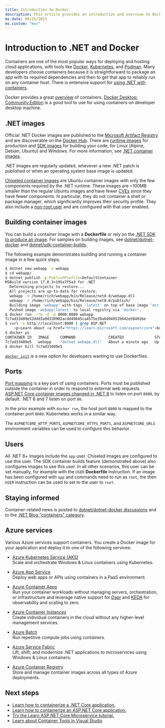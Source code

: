 ```yaml
---
title: Introduction to Docker
description: This article provides an introduction and overview to Docker in the context of a .NET application.
ms.date: 09/25/2023
ms.custom: "mvc"
---
```


# Introduction to .NET and Docker

Containers are one of the most popular ways for deploying and hosting cloud applications, with tools like [Docker](https://www.docker.com/), [Kubernetes](https://kubernetes.io/), and [Podman](https://podman.io/). Many developers choose containers because it is straightforward to package an app with its required dependencies and then to get that app to reliably run on any container host. There is entensive support for [using .NET with containers](https://devblogs.microsoft.com/dotnet/category/containers/).

Docker provides a great [overview](https://docs.docker.com/engine/docker-overview/) of containers. [Docker Desktop: Community Edition](https://www.docker.com/products/docker-desktop) is a good tool to use for using containers on developer desktop machine.

## .NET images

Official .NET Docker images are published to the [Microsoft Artifact Registry](https://mcr.microsoft.com/) and are discoverable on the [Docker Hub](https://hub.docker.com/_/microsoft-dotnet/). There are [runtime images](https://mcr.microsoft.com/product/dotnet/aspnet/) for production and [SDK images](https://mcr.microsoft.com/product/dotnet/sdk/) for building your code, for Linux (Alpine, Debian, Ubuntu) and Windows. For more information, see [.NET container images](container-images.md).

.NET images are regularly updated, whevever a new .NET patch is published or when an operating system base image is updated.

[Chiseled container images](https://devblogs.microsoft.com/dotnet/announcing-dotnet-chiseled-containers/) are Ubuntu container images with only the few components required by the .NET runtime. These images are ~100MB smaller than the regular Ubuntu images and have fewer [CVEs](https://www.cve.org/) since they have fewer components. In particular, they do not container a shell or package manager, which significantly improves their security profile. They also include a [non-root user](https://devblogs.microsoft.com/dotnet/securing-containers-with-rootless/) and are configured with that user enabled.

## Building container images

You can build a container image with a **Dockerfile** or rely on the [.NET SDK to produce an image](https://devblogs.microsoft.com/dotnet/announcing-builtin-container-support-for-the-dotnet-sdk/). For samples on building images, see [dotnet/dotnet-docker](https://github.com/dotnet/dotnet-docker/blob/main/samples/README.md) and [dotnet/sdk-container-builds](https://github.com/dotnet/sdk-container-builds).

The following example demonstrates building and running a container image in a few quick steps.

```bash
$ dotnet new webapp -o webapp
$ cd webapp/
$ dotnet publish -p:PublishProfile=DefaultContainer
MSBuild version 17.8.3+195e7f5a3 for .NET
  Determining projects to restore...
  All projects are up-to-date for restore.
  webapp -> /home/rich/webapp/bin/Release/net8.0/webapp.dll
  webapp -> /home/rich/webapp/bin/Release/net8.0/publish/
  Building image 'webapp' with tags 'latest' on top of base image 'mcr.microsoft.com/dotnet/aspnet:8.0'.
  Pushed image 'webapp:latest' to local registry via 'docker'.
$ docker run --rm -d -p 8000:8080 webapp
7c7ad33409e52ddd3a9d330902acdd49845ca4575e39a6494952b642e584016e
$ curl -s http://localhost:8000 | grep ASP.NET
    <p>Learn about <a href="https://learn.microsoft.com/aspnet/core">building Web apps with ASP.NET Core</a>.</p>
$ docker ps
CONTAINER ID   IMAGE     COMMAND               CREATED              STATUS              PORTS                                       NAMES
7c7ad33409e5   webapp    "dotnet webapp.dll"   About a minute ago   Up About a minute   0.0.0.0:8000->8080/tcp, :::8000->8080/tcp   jovial_shtern
$ docker kill 7c7ad33409e5
```

[`docker init`](https://www.docker.com/blog/docker-desktop-4-23/) is a new option for developers wanting to use Dockerfiles.

## Ports

[Port mapping](https://docs.docker.com/network/#published-ports) is a key part of using containers. Ports must be published outside the container in order to respond to external web requests. [ASP.NET Core container images changed in .NET 8](https://learn.microsoft.com/dotnet/core/compatibility/containers/8.0/aspnet-port) to listen on port `8080`, by default. .NET 6 and 7 listen on port `80`.

In the prior example with `docker run`, the host port `8000` is mapped to the container port `8080`. Kubernetes works in a similar way.

The `ASPNETCORE_HTTP_PORTS`, `ASPNETCORE_HTTPS_PORTS`, and `ASPNETCORE_URLS` environment variables can be used to configure this behavior.

## Users

All .NET 8+ images include the `app` user. Chiseled images are configured to use this user. The SDK container builds feature (demonstrated above) also configures images to use this user. In all other scenarios, this user can be set manually, for example with the `USER` **Dockerfile** instruction. If an image has been configured with `app` and commands need to run as `root`, the then `USER` instruction can be used to set to the user to `root`.

## Staying informed

Container-related news is posted to [dotnet/dotnet-docker discussions](https://github.com/dotnet/dotnet-docker/discussions) and to the [.NET Blog "containers" category](https://devblogs.microsoft.com/dotnet/category/containers/).

## Azure services

Various Azure services support containers. You create a Docker image for your application and deploy it to one of the following services:

- [Azure Kubernetes Service (AKS)](https://azure.microsoft.com/services/kubernetes-service/)\
Scale and orchestrate Windows & Linux containers using Kubernetes.

- [Azure App Service](https://azure.microsoft.com/services/app-service/containers/)\
Deploy web apps or APIs using containers in a PaaS environment.

- [Azure Container Apps](https://azure.microsoft.com/services/container-apps/)\
Run your container workloads without managing servers, orchestration, or infrastructure and leverage native support for [Dapr](https://dapr.io/) and [KEDA](https://keda.sh/) for observability and scaling to zero.

- [Azure Container Instances](https://azure.microsoft.com/services/container-instances/)\
Create individual containers in the cloud without any higher-level management services.

- [Azure Batch](https://azure.microsoft.com/services/batch/)\
Run repetitive compute jobs using containers.

- [Azure Service Fabric](https://azure.microsoft.com/services/service-fabric/)\
Lift, shift, and modernize .NET applications to microservices using Windows & Linux containers.

- [Azure Container Registry](https://azure.microsoft.com/services/container-registry/)\
Store and manage container images across all types of Azure deployments.

## Next steps

- [Learn how to containerize a .NET Core application.](build-container.md)
- [Learn how to containerize an ASP.NET Core application.](/aspnet/core/host-and-deploy/docker/building-net-docker-images)
- [Try the Learn ASP.NET Core Microservice tutorial.](https://dotnet.microsoft.com/learn/web/aspnet-microservice-tutorial/intro)
- [Learn about Container Tools in Visual Studio](/visualstudio/containers/overview)
